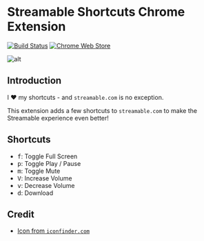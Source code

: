 # Streamable Shortcuts Chrome Extension

[![Build Status](https://travis-ci.org/jaebradley/streamable-shortcuts-extension.svg?branch=master)](https://travis-ci.org/jaebradley/streamable-shortcuts-extension)
[![Chrome Web Store](https://img.shields.io/chrome-web-store/v/nimelepbpejjlbmoobocpfnjhihnpked.svg)](https://chrome.google.com/webstore/detail/streamable-shortcuts/nojgbpnjncjnnnmnofoilciagbebjbmh)


![alt](https://imgur.com/8N30b2F.png)

## Introduction

I ❤️  my shortcuts - and `streamable.com` is no exception.

This extension adds a few shortcuts to `streamable.com` to make the Streamable experience even better!

## Shortcuts

* <kbd>f</kbd>: Toggle Full Screen
* <kbd>p</kbd>: Toggle Play / Pause
* <kbd>m</kbd>: Toggle Mute
* <kbd>V</kbd>: Increase Volume
* <kbd>v</kbd>: Decrease Volume
* <kbd>d</kbd>: Download

## Credit

* [Icon from `iconfinder.com`](https://www.iconfinder.com/icons/2560355/copy_media_network_s_social_icon)
